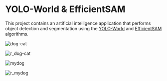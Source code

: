 # YOLO-World & EfficientSAM

This project contains an artificial intelligence application that performs object detection and segmentation using the [YOLO-World](https://docs.ultralytics.com/tr/models/yolo-world/) and [EfficientSAM](https://yformer.github.io/efficient-sam/) algorithms.

![dog-cat](https://github.com/yesillmustafa/YOLO-World-App/assets/74787246/ecda4933-27d0-4a13-b5c5-6473b7c5431e) 

![r_dog-cat](https://github.com/yesillmustafa/YOLO-World-App/assets/74787246/cee33006-b88d-4e64-b551-94ec43ad6e33)

![mydog](https://github.com/yesillmustafa/YOLO-World-App/assets/74787246/5d28f683-dbb6-4338-81c7-872bc14b3eb3) 

![r_mydog](https://github.com/yesillmustafa/YOLO-World-App/assets/74787246/b6128f3c-c02b-4255-8bec-48a1b98d1fac)
